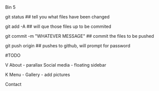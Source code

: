 Bin 5

git status ## tell you what files have been changed

git add -A ## will que those files up to be commited

git commit -m "WHATEVER MESSAGE" ## commit the files to be pushed

git push origin ## pushes to github, will prompt for password



#TODO

V
About - parallax
Social media - floating sidebar

K
Menu -
Gallery - add pictures

Contact
